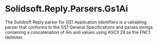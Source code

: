 # Solidsoft.Reply.Parsers.Gs1Ai
The Solidsoft Reply parser for GS1 Application Identifiers is a validating parser that conforms to the GS1 General Specifications and parses strings containing a concatenation of AIs and values using ASCII 29 as the FNC1 delimiter.
